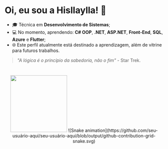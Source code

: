# Oi, eu sou a Hisllaylla!  🖖
* 🎓 Técnica em **Desenvolvimento de Sistemas**;
* 💻 No momento, aprendendo: **C# OOP**, **.NET**, **ASP.NET**, **Front-End**, **SQL**, **Azure** e **Flutter**;
* 🌐 Este perfil atualmente está destinado a aprendizagem, além de vitrine para futuros trabalhos.
>_"A lógica é o princípio da sabedoria, não o fim"_ - Star Trek.
#
<div>
  <p align="center">
    <a heref="https://github.com/Hisllaylla">
    <img height="180em" src="https://github-readme-stats.vercel.app/api?username=Hisllaylla&show_icons=true&theme=jolly&include_all_commits=true&count_private=true"/>
      ![Snake animation](https://github.com/seu-usuário-aqui/seu-usuário-aqui/blob/output/github-contribution-grid-snake.svg)
  </p>
</div>  

